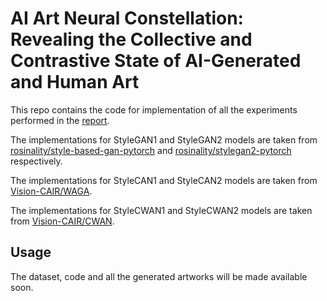 # AI Art Neural Constellation: Revealing the Collective and Contrastive State of AI-Generated and Human Art

This repo contains the code for implementation of all the experiments performed in the [report]().

The implementations for StyleGAN1 and StyleGAN2 models are taken from [rosinality/style-based-gan-pytorch](https://github.com/rosinality/style-based-gan-pytorch) and [rosinality/stylegan2-pytorch](https://github.com/rosinality/stylegan2-pytorch) respectively.

The implementations for StyleCAN1 and StyleCAN2 models are taken from [Vision-CAIR/WAGA](https://github.com/Vision-CAIR/WAGA).

The implementations for StyleCWAN1 and StyleCWAN2 models are taken from [Vision-CAIR/CWAN](https://github.com/Vision-CAIR/CWAN).

## Usage

The dataset, code and all the generated artworks will be made available soon.


